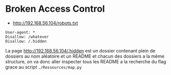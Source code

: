 # Broken Access Control
- http://192.168.56.104/robots.txt
```
User-agent: *
Disallow: /whatever
Disallow: /.hidden
```

La page http://192.168.56.104/.hidden est un dossier contenant plein de dossiers au nom aléatoire et un README et chacun des dossiers a la même structure, on va donc aller inspecter tous les README a la recherche du flag grace au script `./Ressources/map.py`